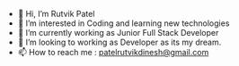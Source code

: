 - 👋 Hi, I’m Rutvik Patel
- 👀 I’m interested in Coding and learning new technologies
- 🌱 I’m currently working as Junior Full Stack Developer
- 💞️ I’m looking to working as Developer as its my dream.
- 📫 How to reach me : patelrutvikdinesh@gmail.com

<!---
pate0845/pate0845 is a ✨ special ✨ repository because its `README.md` (this file) appears on your GitHub profile.
You can click the Preview link to take a look at your changes.
--->
